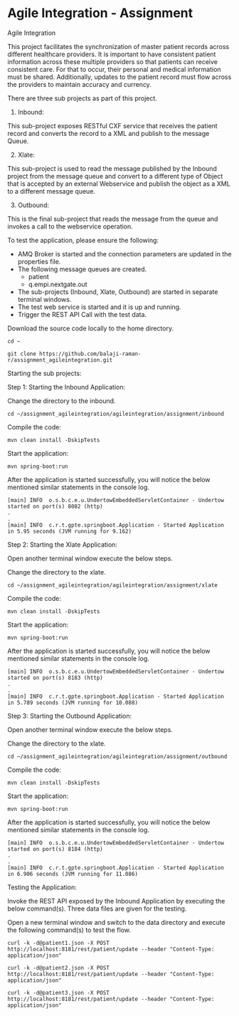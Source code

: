 # Agile Integration - Assignment

Agile Integration

This project facilitates the synchronization of master patient records across different healthcare providers. It is important to have consistent patient information across these multiple providers so that patients can receive consistent care. For that to occur, their personal and medical information must be shared. Additionally, updates to the patient record must flow across the providers to maintain accuracy and currency.

There are three sub projects as part of this project.

1. Inbound:

This sub-project exposes RESTful CXF service that receives the patient record and converts the record to a XML and publish to the message Queue.

2. Xlate:

This sub-project is used to read the message published by the Inbound project from the message queue and convert to a different type of Object that is accepted by an external Webservice and publish the object as a XML to a different message queue.

3. Outbound:

This is the final sub-project that reads the message from the queue and invokes a call to the webservice operation.


To test the application, please ensure the following:

<ul>
  <li>AMQ Broker is started and the connection parameters are updated in the properties file.</li>
  <li>
    The following message queues are created.
    <ul>
      <li>patient</li>
      <li>q.empi.nextgate.out</li>
    </ul>
  </li>
  <li>The sub-projects (Inbound, Xlate, Outbound) are started in separate terminal windows.</li>
  <li>The test web service is started and it is up and running.</li>
  <li>Trigger the REST API Call with the test data.</li>    
</ul>

Download the source code locally to the home directory.

```
cd ~

git clone https://github.com/balaji-raman-r/assignment_agileintegration.git

```

Starting the sub projects:

Step 1: Starting the Inbound Application:

Change the directory to the inbound.

```
cd ~/assignment_agileintegration/agileintegration/assignment/inbound
```
Compile the code:

```
mvn clean install -DskipTests
```
Start the application:

```
mvn spring-boot:run
```

After the application is started successfully, you will notice the below mentioned similar statements in the console log.

```
[main] INFO  o.s.b.c.e.u.UndertowEmbeddedServletContainer - Undertow started on port(s) 8082 (http)
.
.
[main] INFO  c.r.t.gpte.springboot.Application - Started Application in 5.95 seconds (JVM running for 9.162)
```

Step 2: Starting the Xlate Application:

Open another terminal window execute the below steps.

Change the directory to the xlate.

```
cd ~/assignment_agileintegration/agileintegration/assignment/xlate
```
Compile the code:

```
mvn clean install -DskipTests
```
Start the application:

```
mvn spring-boot:run
```

After the application is started successfully, you will notice the below mentioned similar statements in the console log.

```
[main] INFO  o.s.b.c.e.u.UndertowEmbeddedServletContainer - Undertow started on port(s) 8183 (http)
.
.
[main] INFO  c.r.t.gpte.springboot.Application - Started Application in 5.789 seconds (JVM running for 10.088)
```

Step 3: Starting the Outbound Application:

Open another terminal window execute the below steps.

Change the directory to the xlate.

```
cd ~/assignment_agileintegration/agileintegration/assignment/outbound
```
Compile the code:

```
mvn clean install -DskipTests
```
Start the application:

```
mvn spring-boot:run
```

After the application is started successfully, you will notice the below mentioned similar statements in the console log.

```
[main] INFO  o.s.b.c.e.u.UndertowEmbeddedServletContainer - Undertow started on port(s) 8184 (http)
.
.
[main] INFO  c.r.t.gpte.springboot.Application - Started Application in 6.906 seconds (JVM running for 11.086)
```

Testing the Application:

Invoke the REST API exposed by the Inbound Application by executing the below command(s). Three data files are given for the testing.

Open a new terminal window and switch to the data directory and execute the following command(s) to test the flow.

```
curl -k -d@patient1.json -X POST http://localhost:8181/rest/patient/update --header "Content-Type: application/json"

curl -k -d@patient2.json -X POST http://localhost:8181/rest/patient/update --header "Content-Type: application/json"

curl -k -d@patient3.json -X POST http://localhost:8181/rest/patient/update --header "Content-Type: application/json"

```
